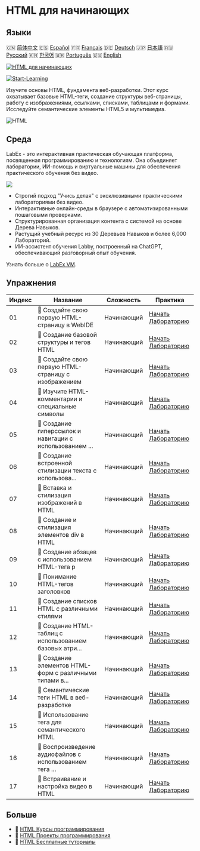 # HTML для начинающих

## Языки

🇨🇳 [简体中文](README_zh.md) 🇪🇸 [Español](README_es.md) 🇫🇷 [Français](README_fr.md) 🇩🇪 [Deutsch](README_de.md) 🇯🇵 [日本語](README_ja.md) 🇷🇺 [Русский](README_ru.md) 🇰🇷 [한국어](README_ko.md) 🇧🇷 [Português](README_pt.md) 🇺🇸 [English](README.md) 

[![HTML для начинающих](https://cover-creator.labex.io/html-for-beginners.png?lang=ru)](https://labex.io/ru/courses/html-for-beginners)

[![Start-Learning](https://img.shields.io/badge/Start-Learning-whitesmoke?style=for-the-badge)](https://labex.io/ru/courses/html-for-beginners)

Изучите основы HTML, фундамента веб-разработки. Этот курс охватывает базовые HTML-теги, создание структуры веб-страницы, работу с изображениями, ссылками, списками, таблицами и формами. Исследуйте семантические элементы HTML5 и мультимедиа.

![HTML](https://img.shields.io/badge/HTML-whitesmoke?style=for-the-badge&logo=html)


## Среда

LabEx - это интерактивная практическая обучающая платформа, посвященная программированию и технологиям. Она объединяет лаборатории, ИИ-помощь и виртуальные машины для обеспечения практического обучения без видео.

![](https://tutorial-screenshot.getvm.io/images/vm-1725247253.png)

- Строгий подход "Учись делая" с эксклюзивными практическими лабораториями без видео.
- Интерактивные онлайн-среды в браузере с автоматизированными пошаговыми проверками.
- Структурированная организация контента с системой на основе Дерева Навыков.
- Растущий учебный ресурс из 30 Деревьев Навыков и более 6,000 Лабораторий.
- ИИ-ассистент обучения Labby, построенный на ChatGPT, обеспечивающий разговорный опыт обучения.

Узнать больше о [LabEx VM](https://support.labex.io/using-labex/virtual-machine).

## Упражнения

|   Индекс | Название                                                 | Сложность   | Практика                                                                                                                                           |
|----------|----------------------------------------------------------|-------------|----------------------------------------------------------------------------------------------------------------------------------------------------|
|       01 | 📖 Создайте свою первую HTML-страницу в WebIDE           | Начинающий  | <a target='_blank' href='https://labex.io/ru/tutorials/html-create-your-first-html-page-in-webide-451041'>Начать Лабораторию</a>                   |
|       02 | 📖 Создание базовой структуры и тегов HTML               | Начинающий  | <a target='_blank' href='https://labex.io/ru/tutorials/css-create-basic-html-structure-and-tags-451029'>Начать Лабораторию</a>                     |
|       03 | 📖 Создайте свою первую HTML-страницу с изображением     | Начинающий  | <a target='_blank' href='https://labex.io/ru/tutorials/javascript-create-your-first-html-page-with-image-451042'>Начать Лабораторию</a>            |
|       04 | 📖 Изучите HTML-комментарии и специальные символы        | Начинающий  | <a target='_blank' href='https://labex.io/ru/tutorials/html-learn-html-comments-and-special-symbols-451065'>Начать Лабораторию</a>                 |
|       05 | 📖 Создание гиперссылок и навигации с использованием ... | Начинающий  | <a target='_blank' href='https://labex.io/ru/tutorials/javascript-create-hyperlinks-and-navigation-with-html-a-tags-451037'>Начать Лабораторию</a> |
|       06 | 📖 Создание встроенной стилизации текста с использова... | Начинающий  | <a target='_blank' href='https://labex.io/ru/tutorials/javascript-create-inline-text-styling-with-span-tags-in-html-451038'>Начать Лабораторию</a> |
|       07 | 📖 Вставка и стилизация изображений в HTML               | Начинающий  | <a target='_blank' href='https://labex.io/ru/tutorials/html-insert-and-style-images-in-html-452362'>Начать Лабораторию</a>                         |
|       08 | 📖 Создание и стилизация элементов div в HTML            | Начинающий  | <a target='_blank' href='https://labex.io/ru/tutorials/javascript-create-and-style-div-elements-in-html-451028'>Начать Лабораторию</a>             |
|       09 | 📖 Создание абзацев с использованием HTML-тега p         | Начинающий  | <a target='_blank' href='https://labex.io/ru/tutorials/html-create-paragraphs-with-html-p-tag-451039'>Начать Лабораторию</a>                       |
|       10 | 📖 Понимание HTML-тегов заголовков                       | Начинающий  | <a target='_blank' href='https://labex.io/ru/tutorials/javascript-understand-html-heading-tags-451082'>Начать Лабораторию</a>                      |
|       11 | 📖 Создание списков HTML с различными стилями            | Начинающий  | <a target='_blank' href='https://labex.io/ru/tutorials/css-create-html-lists-with-different-styles-451035'>Начать Лабораторию</a>                  |
|       12 | 📖 Создание HTML-таблиц с использованием базовых атри... | Начинающий  | <a target='_blank' href='https://labex.io/ru/tutorials/css-create-html-tables-with-basic-attributes-451036'>Начать Лабораторию</a>                 |
|       13 | 📖 Создание элементов HTML-форм с различными типами в... | Начинающий  | <a target='_blank' href='https://labex.io/ru/tutorials/css-create-html-form-elements-with-input-types-451034'>Начать Лабораторию</a>               |
|       14 | 📖 Семантические теги HTML в веб-разработке              | Начинающий  | <a target='_blank' href='https://labex.io/ru/tutorials/css-semantic-html-tags-in-web-development-451083'>Начать Лабораторию</a>                    |
|       15 | 📖 Использование тега <time> для семантического HTML     | Начинающий  | <a target='_blank' href='https://labex.io/ru/tutorials/css-use-time-tag-for-semantic-html-451085'>Начать Лабораторию</a>                           |
|       16 | 📖 Воспроизведение аудиофайлов с использованием тега ... | Начинающий  | <a target='_blank' href='https://labex.io/ru/tutorials/html-play-audio-files-with-html5-audio-tag-451070'>Начать Лабораторию</a>                   |
|       17 | 📖 Встраивание и настройка видео в HTML                  | Начинающий  | <a target='_blank' href='https://labex.io/ru/tutorials/html-embed-and-customize-video-in-html-451045'>Начать Лабораторию</a>                       |

## Больше

- 🔗 [HTML Курсы программирования](https://github.com/labex-labs/awesome-programming-courses)
- 🔗 [HTML Проекты программирования](https://github.com/labex-labs/awesome-programming-projects)
- 🔗 [HTML Бесплатные туториалы](https://github.com/labex-labs/html-free-tutorials)

